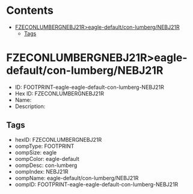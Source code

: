 



Contents
========

* [FZECONLUMBERGNEBJ21R>eagle-default/con-lumberg/NEBJ21R](#fzeconlumbergnebj21reagle-defaultcon-lumbergnebj21r)
	* [Tags](#tags)

# FZECONLUMBERGNEBJ21R>eagle-default/con-lumberg/NEBJ21R

- ID: FOOTPRINT-eagle-eagle-default-con-lumberg-NEBJ21R
- Hex ID: FZECONLUMBERGNEBJ21R
- Name: 
- Description: 

## Tags

- hexID: FZECONLUMBERGNEBJ21R
- oompType: FOOTPRINT
- oompSize: eagle
- oompColor: eagle-default
- oompDesc: con-lumberg
- oompIndex: NEBJ21R
- oompName: eagle-default/con-lumberg/NEBJ21R
- oompID: FOOTPRINT-eagle-eagle-default-con-lumberg-NEBJ21R
